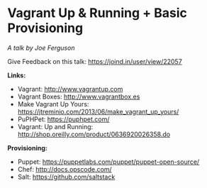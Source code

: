 Vagrant Up & Running + Basic Provisioning
==

_A talk by Joe Ferguson_

Give Feedback on this talk: https://joind.in/user/view/22057


__Links:__

* Vagrant: http://www.vagrantup.com
* Vagrant Boxes: http://www.vagrantbox.es
* Make Vagrant Up Yours: https://jtreminio.com/2013/06/make_vagrant_up_yours/
* PuPHPet: https://puphpet.com/
* Vagrant: Up and Running: http://shop.oreilly.com/product/0636920026358.do

__Provisioning:__

* Puppet: https://puppetlabs.com/puppet/puppet-open-source/
* Chef: http://docs.opscode.com/
* Salt: https://github.com/saltstack
